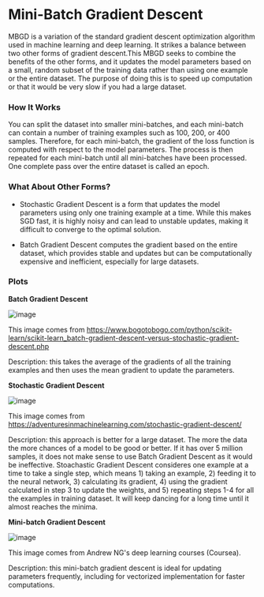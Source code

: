 # Mini-Batch Gradient Descent 

MBGD is a variation of the standard gradient descent optimization algorithm used in machine learning and deep learning. It strikes a balance between two other forms of gradient descent.This MBGD seeks to combine the benefits of the other forms, and it updates the model parameters based on a small, random subset of the training data rather than using one example or the entire dataset. The purpose of doing this is to speed up computation or that it would be very slow if you had a large dataset. 

### How It Works 

You can split the dataset into smaller mini-batches, and each mini-batch can contain a number of training examples such as 100, 200, or 400 samples. Therefore, for each mini-batch, the gradient of the loss function is computed with respect to the model parameters. The process is then repeated for each mini-batch until all mini-batches have been processed. One complete pass over the entire dataset is called an epoch. 

### What About Other Forms? 

* Stochastic Gradient Descent is a form that updates the model parameters using only one training example at a time. While this makes SGD fast, it is highly noisy and can lead to unstable updates, making it difficult to converge to the optimal solution.

* Batch Gradient Descent computes the gradient based on the entire dataset, which provides stable and updates but can be computationally expensive and inefficient, especially for large datasets.

### Plots 

**Batch Gradient Descent**
  
![image](https://github.com/user-attachments/assets/33a5b40f-354e-4df3-9883-10e6a400f504)

This image comes from https://www.bogotobogo.com/python/scikit-learn/scikit-learn_batch-gradient-descent-versus-stochastic-gradient-descent.php

Description: this takes the average of the gradients of all the training examples and then uses the mean gradient to update the parameters.

**Stochastic Gradient Descent**
  
![image](https://github.com/user-attachments/assets/f7817b48-6dda-4369-8a84-160a0f184c10)

This image comes from https://adventuresinmachinelearning.com/stochastic-gradient-descent/

Description: this approach is better for a large dataset. The more the data the more chances of a model to be good or better. If it has over 5 million samples, it does not make sense to use Batch Gradient Descent as it would be ineffective. Stoachastic Gradient Descent consideres one example at a time to take a single step, which means 1) taking an example, 2) feeding it to the neural network, 3) calculating its gradient, 4) using the gradient calculated in step 3 to update the weights, and 5) repeating steps 1-4 for all the examples in training dataset. It will keep dancing for a long time until it almost reaches the minima. 

**Mini-batch Gradient Descent**

![image](https://github.com/user-attachments/assets/fe75fa53-ec8e-4ea7-b9ec-7d202c342e6e)

This image comes from Andrew NG's deep learning courses (Coursea). 

Description: this mini-batch gradient descent is ideal for updating parameters frequently, including for vectorized implementation for faster computations. 

